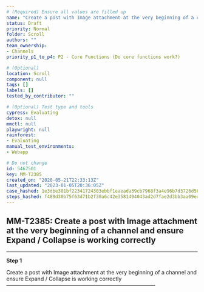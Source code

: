 ```yaml
---
# (Required) Ensure all values are filled up
name: "Create a post with Image attachment at the very beginning of a channel and ensure Expand / Collapse is working correctly"
status: Draft
priority: Normal
folder: Scroll
authors: ""
team_ownership: 
- Channels
priority_p1_to_p4: P2 - Core Functions (Do core functions work?)

# (Optional)
location: Scroll
component: null
tags: []
labels: []
tested_by_contributor: ""

# (Optional) Test type and tools
cypress: Evaluating
detox: null
mmctl: null
playwright: null
rainforest: 
- Evaluating
manual_test_environments: 
- Webapp

# Do not change
id: 5467501
key: MM-T2385
created_on: "2020-05-21T22:33:13Z"
last_updated: "2023-01-05T20:36:05Z"
case_hashed: 1e3dbe301bf22341724303ebbf1eaeada39cb7968f3a4e96b7d3726d5636d68e557ec9fabed0a9d64713c4ac0bf46c8b
steps_hashed: f489d30b75f63d71b2f30a6c42e3581494043ad2d7fae2d3bb3aa09edcfb9a692df9e0bfb5432e26fd2486074f903109
---
```


<!-- (Auto-generated) Based on frontmatter's "key" and "name" -->

## MM-T2385: Create a post with Image attachment at the very beginning of a channel and ensure Expand / Collapse is working correctly

---

**Step 1**

Create a post with Image attachment at the very beginning of a channel and ensure Expand / Collapse is working correctly\
————————————————————————————
